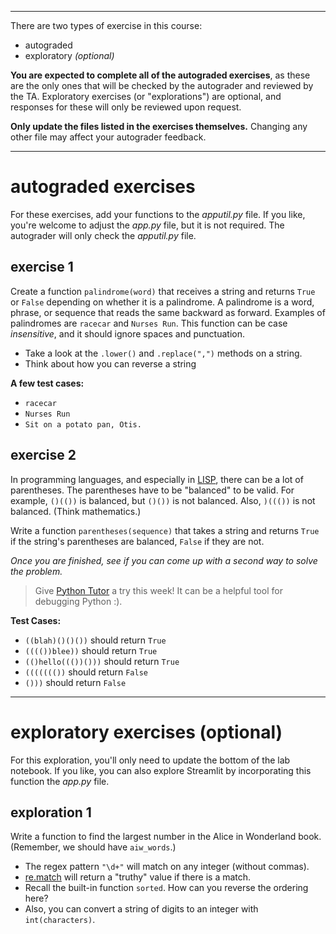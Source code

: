 
--- 
There are two types of exercise in this course:

- autograded
- exploratory *(optional)*

**You are expected to complete all of the autograded exercises**, as these are the only ones that will be checked by the autograder and reviewed by the TA. Exploratory exercises (or "explorations") are optional, and responses for these will only be reviewed upon request.

**Only update the files listed in the exercises themselves.** Changing any other file may affect your autograder feedback.

---

# autograded exercises

For these exercises, add your functions to the *apputil\.py* file. If you like, you're welcome to adjust the *app\.py* file, but it is not required. The autograder will only check the *apputil\.py* file.

## exercise 1

Create a function `palindrome(word)` that receives a string and returns `True` or `False` depending on whether it is a palindrome.  A palindrome is a word, phrase, or sequence that reads the same backward as forward. Examples of palindromes are `racecar` and `Nurses Run`. This function can be case *insensitive*, and it should ignore spaces and punctuation.

- Take a look at the `.lower()` and `.replace(",")` methods on a string.
- Think about how you can reverse a string

**A few test cases:**

- `racecar`
- `Nurses Run`
- `Sit on a potato pan, Otis.`

## exercise 2

In programming languages, and especially in [LISP](https://en.wikipedia.org/wiki/Lisp_(programming_language)), there can be a lot of parentheses. The parentheses have to be "balanced" to be valid. For example, `()(())` is balanced, but `()())` is not balanced. Also, `)((())` is not balanced. (Think mathematics.)

Write a function `parentheses(sequence)` that takes a string and returns `True` if the string's parentheses are balanced, `False` if they are not.

*Once you are finished, see if you can come up with a second way to solve the problem.*

> Give [Python Tutor](https://pythontutor.com/) a try this week! It can be a helpful tool for debugging Python :).

**Test Cases:**

 * `((blah)()()())` should return `True`
 * `(((())blee))` should return `True`
 * `(()hello((())()))` should return `True`
 * `((((((())` should return `False`
 * `()))` should return `False`

---

# exploratory exercises (optional)

For this exploration, you'll only need to update the bottom of the lab notebook. If you like, you can also explore Streamlit by incorporating this function the *app\.py* file.

## exploration 1

Write a function to find the largest number in the Alice in Wonderland book. (Remember, we should have `aiw_words`.)

- The regex pattern `"\d+"` will match on any integer (without commas).
- [re.match](https://docs.python.org/3/library/re.html#re.match) will return a "truthy" value if there is a match.
- Recall the built-in function `sorted`. How can you reverse the ordering here?
- Also, you can convert a string of digits to an integer with `int(characters)`.
